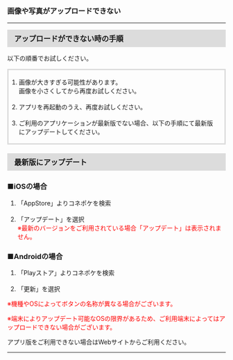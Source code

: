 <h3>画像や写真がアップロードできない</h3>
<hr>

<div style="padding: 7px 15px; margin-top: 15px; margin-bottom: 15px; border: 1px solid #dcdcdc; background-color: #dcdcdc; font-size: 120%">
<strong>アップロードができない時の手順</strong>
</div>

以下の順番でお試しください。

<div style="padding: 3px 15px 3px 0px; margin-top: 15px; margin-bottom: 20px; border: 3px solid #dcdcdc;">
<ol>
<li>画像が大きすぎる可能性があります。<br>
画像を小さくしてから再度お試しください。</li>
<br>
<li>アプリを再起動のうえ、再度お試しください。</li>
<br>
<li>ご利用のアプリケーションが最新版でない場合、以下の手順にて最新版にアップデートしてください。</li>
</ol>
</div>

<div style="padding: 7px 15px; margin-top: 15px; margin-bottom: 15px; border: 1px solid #dcdcdc; background-color: #dcdcdc; font-size: 120%">
<strong>最新版にアップデート</strong>
</div>

<h3>■iOSの場合</h3>

<ol>
<li>「AppStore」よりコネポケを検索</li>
<br>
<li>「アップデート」を選択<br>
<font color="#ff0000">※最新のバージョンをご利用されている場合「アップデート」は表示されません。</font></li>
</ol>

<h3>■Androidの場合</h3>

<ol>
<li>「Playストア」よりコネポケを検索</li>
<br>
<li>「更新」を選択</li>
</ol>

<font color="#ff0000">※機種やOSによってボタンの名称が異なる場合がございます。

※端末によりアップデート可能なOSの限界があるため、ご利用端末によってはアップロードできない場合がございます。</font>

アプリ版をご利用できない場合はWebサイトからご利用ください。

<hr>